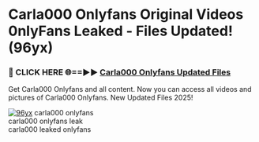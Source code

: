 # Carla000 Onlyfans Original Videos 0nlyFans Leaked - Files Updated! (96yx)

<h3>🔴 CLICK HERE 🌐==►► <a href="https://tinyurl.com/4seja8ks" rel="nofollow">Carla000 Onlyfans Updated Files</a></h3>

Get Carla000 Onlyfans and all content. Now you can access all videos and pictures of Carla000 Onlyfans. New Updated Files 2025!

[![96yx](https://i.imgur.com/EWjZXRe.gif)](https://tinyurl.com/4seja8ks)
carla000 onlyfans<br>
carla000 onlyfans leak<br>
carla000 leaked onlyfans
